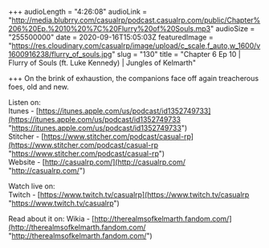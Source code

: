 +++
audioLength = "4:26:08"
audioLink = "http://media.blubrry.com/casualrp/podcast.casualrp.com/public/Chapter%206%20Ep.%2010%20%7C%20Flurry%20of%20Souls.mp3"
audioSize = "255500000"
date = 2020-09-16T15:05:03Z
featuredImage = "https://res.cloudinary.com/casualrp/image/upload/c_scale,f_auto,w_1600/v1600916238/flurry_of_souls.jpg"
slug = "130"
title = "Chapter 6 Ep 10 | Flurry of Souls (ft. Luke Kennedy) | Jungles of Kelmarth"

+++
On the brink of exhaustion, the companions face off again treacherous foes, old and new.   
  
Listen on:  
Itunes - [https://itunes.apple.com/us/podcast/id1352749733](https://itunes.apple.com/us/podcast/id1352749733 "https://itunes.apple.com/us/podcast/id1352749733")  
Stitcher - [https://www.stitcher.com/podcast/casual-rp](https://www.stitcher.com/podcast/casual-rp "https://www.stitcher.com/podcast/casual-rp")  
Website - [http://casualrp.com/](http://casualrp.com/ "http://casualrp.com/")

Watch live on:  
Twitch - [https://www.twitch.tv/casualrp](https://www.twitch.tv/casualrp "https://www.twitch.tv/casualrp")

Read about it on: Wikia - [http://therealmsofkelmarth.fandom.com/](http://therealmsofkelmarth.fandom.com/ "http://therealmsofkelmarth.fandom.com/")